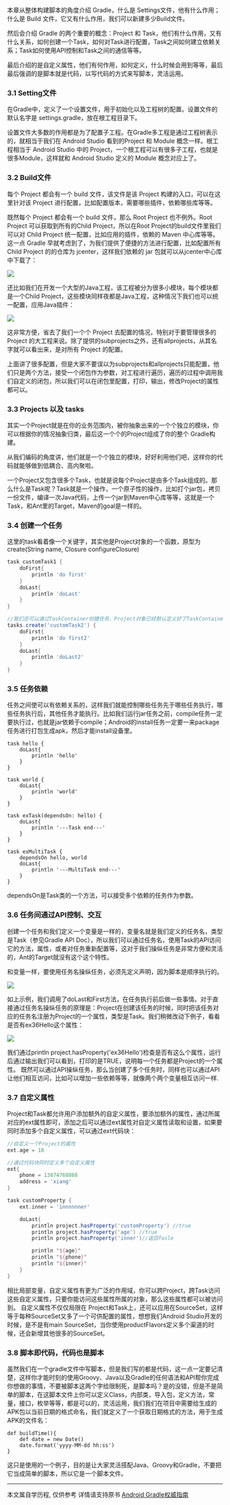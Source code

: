 本章从整体构建脚本的角度介绍 Gradle，什么是 Settings文件，他有什么作用；什么是 Build 文件，它又有什么作用，我们可以新建多少Build文件。

然后会介绍 Gradle 的两个重要的概念：Project 和 Task，他们有什么作用，又有什么关系，如何创建一个Task，如何对Task进行配置，Task之间如何建立依赖关系；Task如何使用API控制和Task之间的通信等等。

最后介绍的是自定义属性，他们有何作用，如何定义，什么时候会用到等等，最后最后强调的是脚本就是代码，以写代码的方式来写脚本，灵活运用。

### 3.1 Setting文件

在Gradle中，定义了一个设置文件，用于初始化以及工程树的配置。设置文件的默认名字是 settings.gradle，放在根工程目录下。

设置文件大多数的作用都是为了配置子工程。在Gradle多工程是通过工程树表示的，就相当于我们在 Android Studio 看到的Project 和 Module 概念一样。根工程相当于 Android Studio 中的 Project，一个根工程可以有很多子工程，也就是很多Module，这样就和 Android Studio 定义的 Module 概念对应上了。

### 3.2 Build文件

每个 Project 都会有一个 build 文件，该文件是该 Project 构建的入口，可以在这里针对该 Project 进行配置，比如配置版本，需要哪些插件，依赖哪些库等等。

既然每个 Project 都会有一个 build 文件，那么 Root Project 也不例外。Root Project 可以获取到所有的Child Project，所以在Root Project的build文件里我们可以对 Child Project 统一配置，比如应用的插件，依赖的 Maven 中心库等等。这一点 Gradle 早就考虑到了，为我们提供了便捷的方法进行配置，比如配置所有 Child Project 的的仓库为 jcenter，这样我们依赖的 jar 包就可以从jcenter中心库中下载了：

![](http://upload-images.jianshu.io/upload_images/1662509-44795ab65048f852.png?imageMogr2/auto-orient/strip%7CimageView2/2/w/1240)

还比如我们在开发一个大型的Java工程，该工程被分为很多小模块，每个模块都是一个Child Project，这些模块同样夜都是Java工程，这种情况下我们也可以统一配置，应用Java插件：

![](http://upload-images.jianshu.io/upload_images/1662509-751152427010d086.png?imageMogr2/auto-orient/strip%7CimageView2/2/w/1240)

这非常方便，省去了我们一个个 Project 去配置的情况，特别对于要管理很多的 Project 的大工程来说。除了提供的subprojects之外，还有allprojects，从其名字就可以看出来，是对所有 Project 的配置。

上面讲了很多配置，但是大家不要误以为subprojects和allprojects只能配置，他们只是两个方法，接受一个闭包作为参数，对工程进行遍历，遍历的过程中调用我们自定义的闭包，所以我们可以在闭包里配置，打印，输出，修改Project的属性都可以。

### 3.3 Projects 以及 tasks

其实一个Project就是在你的业务范围内，被你抽象出来的一个个独立的模块，你可以根据你的情况抽象归类，最后这一个个的Project组成了你的整个 Gradle构建。

从我们编码的角度讲，他们就是一个个独立的模块，好好利用他们吧，这样你的代码就能够做到低耦合、高内聚啦。

一个Project又包含很多个Task，也就是说每个Project是由多个Task组成的。那么什么是Task呢？Task就是一个操作，一个原子性的操作，比如打个jar包，拷贝一份文件，编译一次Java代码，上传一个jar到Maven中心库等等，这就是一个Task，和Ant里的Target，Maven的goal是一样的。

### 3.4 创建一个任务

这里的task看着像一个关键字，其实他是Project对象的一个函数，原型为create(String name, Closure configureClosure)

```groovy
task customTask1 {
	doFirst{
		println 'do first'
	}
	doLast{
		println 'doLast'
	}
}

//我们还可以通过TaskContainer创建任务，Project对象已经默认定义好了TaskContainer，这就是tasks：
tasks.create('customTask2') {
	doFirst{
		println 'do first2'
	}
	doLast{
		println 'doLast2'
	}
}
```

### 3.5 任务依赖

任务之间使可以有依赖关系的，这样我们就能控制哪些任务先于哪些任务执行，哪些任务执行后，其他任务才能执行。比如我们运行jar任务之前，compile任务一定要执行过，也就是jar依赖于compile；Android的install任务一定要一来package任务进行打包生成apk，然后才能install设备里。
```
task hello {
	doLast{
		println 'hello'
	}
}

task world {
	doLast{
		println 'world'
	}
}

task exTask(dependsOn: hello) {
	doLast{
		println '---Task end---'
	}
}

task exMultiTask {
	dependsOn hello, world
	doLast{
		println '---MultiTask end---'
	}
}
```

dependsOn是Task类的一个方法，可以接受多个依赖的任务作为参数。

### 3.6 任务间通过API控制、交互

创建一个任务和我们定义一个变量是一样的，变量名就是我们定义的任务名，类型是Task（参见Gradle API Doc），所以我们可以通过任务名，使用Task的API访问它的方法，属性，或者对任务重新配置等，这对于我们操纵任务是非常方便和灵活的，Ant的Target就没有这个这个特性。

和变量一样，要使用任务名操纵任务，必须先定义声明，因为脚本是顺序执行的。

![](http://upload-images.jianshu.io/upload_images/1662509-716b722f296e34a0.png?imageMogr2/auto-orient/strip%7CimageView2/2/w/1240)

如上示例，我们调用了doLast和First方法，在任务执行前后做一些事情。对于直接通过任务名操纵任务的原理是：Project在创建该任务的时候，同时把该任务对应的任务名注册为Project的一个属性，类型是Task。我们稍微改动下例子，看看是否有ex36Hello这个属性：

![](http://upload-images.jianshu.io/upload_images/1662509-5ba9383e4056d26b.png?imageMogr2/auto-orient/strip%7CimageView2/2/w/1240)

我们通过println project.hasProperty('ex36Hello')检查是否有这么个属性，运行后通过输出我们可以看到，打印的是TRUE，说明每一个任务都是Project的一个属性。
既然可以通过API操纵任务，那么当创建了多个任务时，同样也可以通过API让他们相互访问，比如可以增加一些依赖等等，就像两个两个变量相互访问一样.

### 3.7 自定义属性

Project和Task都允许用户添加额外的自定义属性，要添加额外的属性，通过所属对应的ext属性即可，添加之后可以通过ext属性对自定义属性读取和设置，如果要同时添加多个自定义属性，可以通过ext代码块：

```groovy
//自定义一个Project的属性
ext.age = 18

//通过代码块同时定义多个自定义属性
ext{
	phone = 13874768888
	address = 'xiang'
}

task customProperty {
	ext.inner = 'innnnnner'

	doLast{
		println project.hasProperty('customProperty') //true
		println project.hasProperty('age') //true
		println project.hasProperty('inner')//返回fasle

		println "${age}"
		println "${phone}"
		println "${inner}"
	}
}
```

相比局部变量，自定义属性有更为广泛的作用域，你可以跨Project，跨Task访问这些自定义属性，只要你能访问这些属性所属的对象，那么这些属性都可以被访问到。
自定义属性不仅仅局限在 Project和Task上，还可以应用在SourceSet，这样等于每种SourceSet又多了一个可供配置的属性，想想我们Android Studio开发的时候，是不是有main SourceSet，当你使用productFlavors定义多个渠道的时候，还会新增其他很多的SourceSet。

### 3.8 脚本即代码，代码也是脚本

虽然我们在一个gradle文件中写脚本，但是我们写的都是代码，这一点一定要记清楚，这样你才能时刻的使用Groovy、Java以及Gradle的任何语法和API帮你完成你想做的事情，不要被脚本这两个字给限制死，是脚本吗？是的没错，但是不是简单的脚本，在这脚本文件上你可以定义Class，内部类，导入包，定义方法，常量，接口，枚举等等，都是可以的，灵活运用，我们我们在项目中需要给生成的APK包以当前日期的格式命名，我们就定义了一个获取日期格式的方法，用于生成APK的文件名：
```
def buildTime(){
	def date = new Date()
	date.format('yyyy-MM-dd hh:ss')
}
```
这只是使用的一个例子，目的是让大家灵活搭配Java、Groovy和Gradle，不要把它当成简单的脚本，所以它是一个脚本文件。

- - -
本文属自学历程, 仅供参考
详情请支持原书 [Android Gradle权威指南](https://yuedu.baidu.com/ebook/14a722970740be1e640e9a3e)
